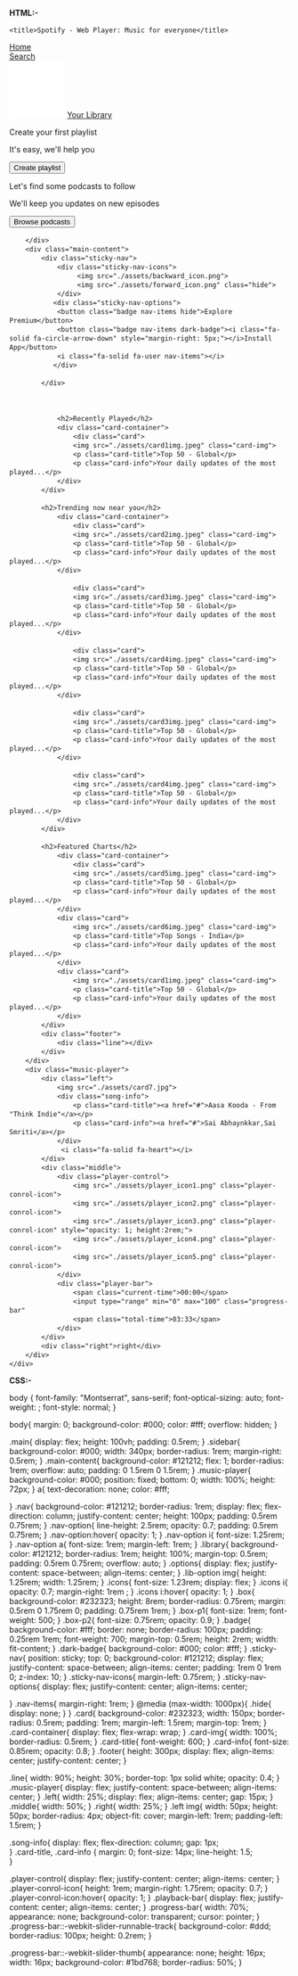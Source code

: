 **HTML:-**

<!DOCTYPE html>
<html lang="en">
<head>
    <meta charset="UTF-8">
    <meta name="viewport" content="width=device-width, initial-scale=1.0">
    <link rel="preconnect" href="https://fonts.googleapis.com">
    <link rel="preconnect" href="https://fonts.gstatic.com" crossorigin>
    <link href="https://fonts.googleapis.com/css2?family=Montserrat:ital,wght@0,100..900;1,100..900&display=swap" rel="stylesheet">
    <link rel="icon" href="./assets/logo.png">
    <link rel="stylesheet" href="style.css">
    <link rel="stylesheet" href="https://cdnjs.cloudflare.com/ajax/libs/font-awesome/6.7.2/css/all.min.css"/>
    
    <title>Spotify - Web Player: Music for everyone</title>
</head>
<body>
    <div class="main">
        <div class="sidebar">
            <div class="nav">
                 <div class="nav-option" style="opacity: 1;">
                    <i class="fa-solid fa-house"></i>
                    <a href="#">Home</a>
                 </div>
                 <div class="nav-option">
                    <i class="fa-solid fa-magnifying-glass"></i>
                    <a href="#">Search</a>
                 </div>
            </div>
            <div class="library">
                <div class="options">
                    <div class="lib-option nav-option">
                        <img src="./assets/library_icon.png">
                        <a href="#">Your Library</a>
                    </div>
                    <div class="icons">
                        <i class="fa-solid fa-plus"></i>
                        <i class="fa-solid fa-arrow-right"></i>
                    </div>
                </div>
                <div class="lib-box">
                <div class="box">
                    <p class="box-p1">Create your first playlist</p>
                    <p class="box-p2">It's easy, we'll help you</p>
                    <button class="badge">Create playlist</button>
                </div>
            </div>
            <div class="lib-box">
                <div class="box">
                    <p class="box-p1">Let's find some podcasts to follow</p>
                    <p class="box-p2">We'll keep you updates on new episodes</p>
                    <button class="badge">Browse podcasts</button>
                </div>
            </div>
            </div>
            
        </div>
        <div class="main-content">
            <div class="sticky-nav">
                <div class="sticky-nav-icons">
                     <img src="./assets/backward_icon.png">
                     <img src="./assets/forward_icon.png" class="hide">
                </div>
               <div class="sticky-nav-options">
                <button class="badge nav-items hide">Explore Premium</button>
                <button class="badge nav-items dark-badge"><i class="fa-solid fa-circle-arrow-down" style="margin-right: 5px;"></i>Install App</button>
                <i class="fa-solid fa-user nav-items"></i>
               </div>
                
            </div>
           


                <h2>Recently Played</h2>
                <div class="card-container">
                    <div class="card">
                    <img src="./assets/card1img.jpeg" class="card-img">
                    <p class="card-title">Top 50 - Global</p>
                    <p class="card-info">Your daily updates of the most played...</p>
                </div>
            </div>
       
            <h2>Trending now near you</h2>
                <div class="card-container">
                    <div class="card">
                    <img src="./assets/card2img.jpeg" class="card-img">
                    <p class="card-title">Top 50 - Global</p>
                    <p class="card-info">Your daily updates of the most played...</p>
                </div>
              
                    <div class="card">
                    <img src="./assets/card3img.jpeg" class="card-img">
                    <p class="card-title">Top 50 - Global</p>
                    <p class="card-info">Your daily updates of the most played...</p>
                </div>
                
                    <div class="card">
                    <img src="./assets/card4img.jpeg" class="card-img">
                    <p class="card-title">Top 50 - Global</p>
                    <p class="card-info">Your daily updates of the most played...</p>
                </div>
               
                    <div class="card">
                    <img src="./assets/card3img.jpeg" class="card-img">
                    <p class="card-title">Top 50 - Global</p>
                    <p class="card-info">Your daily updates of the most played...</p>
                </div>
                
                    <div class="card">
                    <img src="./assets/card4img.jpeg" class="card-img">
                    <p class="card-title">Top 50 - Global</p>
                    <p class="card-info">Your daily updates of the most played...</p>
                </div>
            </div>

            <h2>Featured Charts</h2>
                <div class="card-container">
                    <div class="card">
                    <img src="./assets/card5img.jpeg" class="card-img">
                    <p class="card-title">Top 50 - Global</p>
                    <p class="card-info">Your daily updates of the most played...</p>
                </div>
                <div class="card">
                    <img src="./assets/card6img.jpeg" class="card-img">
                    <p class="card-title">Top Songs - India</p>
                    <p class="card-info">Your daily updates of the most played...</p>
                </div>
                <div class="card">
                    <img src="./assets/card1img.jpeg" class="card-img">
                    <p class="card-title">Top 50 - Global</p>
                    <p class="card-info">Your daily updates of the most played...</p>
                </div>
            </div>
            <div class="footer">
                <div class="line"></div>
            </div>
        </div>
        <div class="music-player">
            <div class="left">
                <img src="./assets/card7.jpg">
                <div class="song-info">
                    <p class="card-title"><a href="#">Aasa Kooda - From "Think Indie"</a></p>
                    <p class="card-info"><a href="#">Sai Abhaynkkar,Sai Smriti</a></p>
                </div>
                 <i class="fa-solid fa-heart"></i>
            </div>
            <div class="middle">
                <div class="player-control">
                    <img src="./assets/player_icon1.png" class="player-conrol-icon"> 
                    <img src="./assets/player_icon2.png" class="player-conrol-icon"> 
                    <img src="./assets/player_icon3.png" class="player-conrol-icon" style="opacity: 1; height:2rem;"> 
                    <img src="./assets/player_icon4.png" class="player-conrol-icon">
                    <img src="./assets/player_icon5.png" class="player-conrol-icon"> 
                </div>
                <div class="player-bar">
                    <span class="current-time">00:00</span>
                    <input type="range" min="0" max="100" class="progress-bar"
                    <span class="total-time">03:33</span>
                </div>
            </div>
            <div class="right">right</div>
        </div>
    </div>
</body>
</html>


**CSS:-**

body {
  font-family: "Montserrat", sans-serif;
  font-optical-sizing: auto;
  font-weight: <weight>;
  font-style: normal; 
}

body{
    margin: 0;
    background-color: #000;
    color: #fff;
    overflow: hidden;
}

.main{
    display: flex;
    height: 100vh;
    padding: 0.5rem;
}
.sidebar{
    background-color: #000;
    width: 340px;
    border-radius: 1rem;
    margin-right: 0.5rem;
}
.main-content{
    background-color: #121212;
    flex: 1;
    border-radius: 1rem;
    overflow: auto;
    padding: 0 1.5rem 0 1.5rem;
}
.music-player{
    background-color: #000;
    position: fixed;
    bottom: 0;
    width: 100%;
    height: 72px;
}
a{
    text-decoration: none;
    color: #fff;
    
}
.nav{
    background-color: #121212;
    border-radius: 1rem;
    display: flex;
    flex-direction: column;
    justify-content: center;
    height: 100px;
    padding: 0.5rem  0.75rem;
}
.nav-option{
    line-height: 2.5rem;
    opacity: 0.7;
    padding: 0.5rem 0.75rem;
}
.nav-option:hover{
    opacity: 1;
}
.nav-option i{
    font-size: 1.25rem;
}
.nav-option a{
    font-size: 1rem;
    margin-left: 1rem;
}
.library{
    background-color: #121212;
    border-radius: 1rem;
    height: 100%;
    margin-top: 0.5rem;
    padding: 0.5rem 0.75rem;
    overflow: auto;
}
.options{
    display: flex;
    justify-content: space-between;
    align-items: center;
}
.lib-option img{
    height: 1.25rem;
    width: 1.25rem;
}
.icons{
    font-size: 1.23rem;
    display: flex;
}
.icons i{
    opacity: 0.7;
    margin-right: 1rem ;
}
.icons i:hover{
    opacity: 1;
}
.box{
    background-color: #232323;
    height: 8rem;
    border-radius: 0.75rem;
    margin: 0.5rem 0 1.75rem 0;
    padding: 0.75rem 1rem;
}
.box-p1{
    font-size: 1rem;
    font-weight: 500;
}
.box-p2{
    font-size: 0.75rem;
    opacity: 0.9;
}
.badge{
    background-color: #fff;
    border: none;
    border-radius: 100px;
    padding: 0.25rem 1rem;
    font-weight: 700;
    margin-top: 0.5rem;
    height: 2rem;
    width: fit-content;
}
.dark-badge{
    background-color: #000;
    color: #fff;
}
.sticky-nav{
    position: sticky;
    top: 0;
    background-color: #121212;
    display: flex;
    justify-content: space-between;
    align-items: center;
    padding: 1rem 0 1rem 0;
    z-index: 10;
}
.sticky-nav-icons{
    margin-left: 0.75rem;
}
.sticky-nav-options{
    display: flex;
    justify-content: center;
    align-items: center;

}
.nav-items{
    margin-right: 1rem;
}
@media (max-width: 1000px){
    .hide{
        display: none;
    } 
}
.card{
    background-color: #232323;
    width: 150px;
    border-radius: 0.5rem;
    padding: 1rem;
    margin-left: 1.5rem;
    margin-top: 1rem;
}
.card-container{
    display: flex;
    flex-wrap: wrap;
}
.card-img{
    width: 100%;
    border-radius: 0.5rem;
}
.card-title{
    font-weight: 600;
}
.card-info{
    font-size: 0.85rem;
    opacity: 0.8;
}
.footer{
    height: 300px;
    display: flex;
    align-items: center;
    justify-content: center;
}

.line{
    width: 90%;
    height: 30%;
    border-top: 1px solid white;
    opacity: 0.4;
}
.music-player{
    display: flex;
    justify-content: space-between;
    align-items: center;
}
.left{
    width: 25%;
    display: flex;
    align-items: center;
    gap: 15px;
}
.middle{
    width: 50%;
}
.right{
    width: 25%;
}
.left img{
    width: 50px;
    height: 50px;
    border-radius: 4px;
    object-fit: cover;
    margin-left: 1rem;
    padding-left: 1.5rem;
}

.song-info{
    display: flex;
    flex-direction: column;
    gap: 1px;  
}
.card-title, .card-info {
  margin: 0;
  font-size: 14px;
  line-height: 1.5;    
}

.player-control{
    display: flex;
    justify-content: center;
    align-items: center;
}
.player-conrol-icon{
    height: 1rem;
    margin-right: 1.75rem;
    opacity: 0.7;
}
.player-conrol-icon:hover{
    opacity: 1;
}
.playback-bar{
    display: flex;
    justify-content: center;
    align-items: center;
}
.progress-bar{
    width: 70%;
    appearance: none;
    background-color: transparent;
    cursor: pointer;
}
.progress-bar::-webkit-slider-runnable-track{
    background-color: #ddd;
    border-radius: 100px;
    height: 0.2rem;
}

.progress-bar::-webkit-slider-thumb{
    appearance: none;
    height: 16px;
    width: 16px;
    background-color: #1bd768;
    border-radius: 50%;
}
